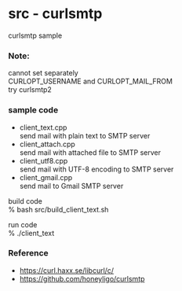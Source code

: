 src - curlsmtp
===============

curlsmtp sample <br/>

### Note: 
cannot set separately <br/>
CURLOPT_USERNAME and CURLOPT_MAIL_FROM <br/>
try curlsmtp2 <br/>

### sample code
- client_text.cpp <br/>
send mail with plain text to SMTP server  <br/>
- client_attach.cpp <br/>
send mail with attached file to SMTP server <br/>
- client_utf8.cpp <br/>
send mail with UTF-8 encoding to SMTP server <br/>
- client_gmail.cpp <br/>
send mail to Gmail SMTP server <br/>

 build code <br/>
% bash src/build_client_text.sh <br/>

run code <br/>
% ./client_text <br/>

### Reference <br/>
- https://curl.haxx.se/libcurl/c/
- https://github.com/honeyligo/curlsmtp <br/>

